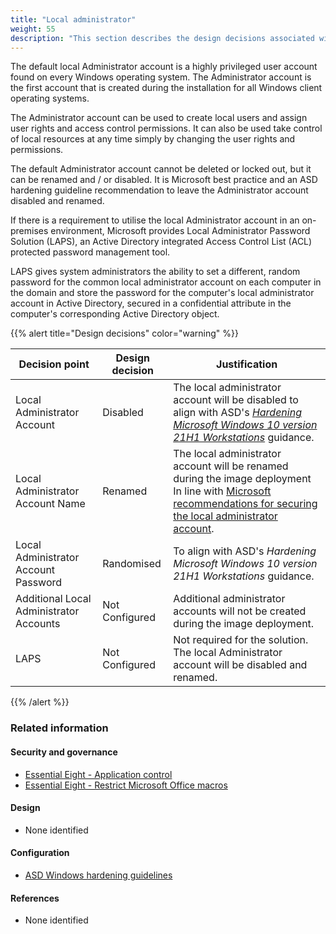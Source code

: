 ```yaml
---
title: "Local administrator"
weight: 55
description: "This section describes the design decisions associated with local administrator accounts on Windows 10 and 11 endpoints configured according to guidance in ASD's Blueprint for Secure Cloud."
---
```


The default local Administrator account is a highly privileged user account found on every Windows operating system. The Administrator account is the first account that is created during the installation for all Windows client operating systems.

The Administrator account can be used to create local users and assign user rights and access control permissions. It can also be used take control of local resources at any time simply by changing the user rights and permissions.

The default Administrator account cannot be deleted or locked out, but it can be renamed and / or disabled. It is Microsoft best practice and an ASD hardening guideline recommendation to leave the Administrator account disabled and renamed.

If there is a requirement to utilise the local Administrator account in an on-premises environment, Microsoft provides Local Administrator Password Solution (LAPS), an Active Directory integrated Access Control List (ACL) protected password management tool.

LAPS gives system administrators the ability to set a different, random password for the common local administrator account on each computer in the domain and store the password for the computer's local administrator account in Active Directory, secured in a confidential attribute in the computer's corresponding Active Directory object.

{{% alert title="Design decisions" color="warning" %}}

| Decision point                          | Design decision | Justification                                                                                                                                                                                                                                                                                                                                         |
| --------------------------------------- | --------------- | ----------------------------------------------------------------------------------------------------------------------------------------------------------------------------------------------------------------------------------------------------------------------------------------------------------------------------------------------------- |
| Local Administrator Account             | Disabled        | The local administrator account will be disabled to align with ASD's [_Hardening Microsoft Windows 10 version 21H1 Workstations_](https://www.cyber.gov.au/resources-business-and-government/maintaining-devices-and-systems/system-hardening-and-administration/system-hardening/hardening-microsoft-windows-10-version-21h1-workstations) guidance. |
| Local Administrator Account Name        | Renamed         | The local administrator account will be renamed during the image deployment<br>In line with [Microsoft recommendations for securing the local administrator account](https://learn.microsoft.com/windows/security/threat-protection/security-policy-settings/accounts-rename-administrator-account).                                                  |
| Local Administrator Account Password    | Randomised      | To align with ASD's _Hardening Microsoft Windows 10 version 21H1 Workstations_ guidance.                                                                                                                                                                                                                                                              |
| Additional Local Administrator Accounts | Not Configured  | Additional administrator accounts will not be created during the image deployment.                                                                                                                                                                                                                                                                    |
| LAPS                                    | Not Configured  | Not required for the solution. The local Administrator account will be disabled and renamed.                                                                                                                                                                                                                                                          |

{{% /alert %}}

### Related information

#### Security and governance

- [Essential Eight - Application control](/security-and-governance/essential-eight/application-control)
- [Essential Eight - Restrict Microsoft Office macros](/security-and-governance/essential-eight/restrict-microsoft-office-macros)

#### Design

- None identified

#### Configuration

- [ASD Windows hardening guidelines](/configuration/intune/devices/configuration-policies/asd-windows-hardening-guidelines)

#### References

- None identified
